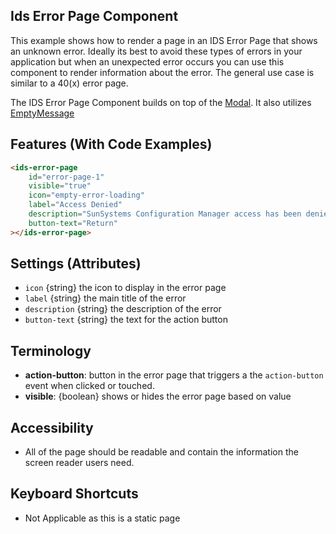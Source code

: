 ## Ids Error Page Component

This example shows how to render a page in an IDS Error Page that shows an unknown error. Ideally its best to avoid these types of errors in your application but when an unexpected error occurs you can use this component to render information about the error. The general use case is similar to a 40(x) error page.

The IDS Error Page Component builds on top of the [Modal]('../ids-modal/README.md'). It also utilizes [EmptyMessage]('../ids-empty-message/README.md')

## Features (With Code Examples)

```html
<ids-error-page
    id="error-page-1"
    visible="true"
    icon="empty-error-loading"
    label="Access Denied"
    description="SunSystems Configuration Manager access has been denied."
    button-text="Return"
></ids-error-page>
```

## Settings (Attributes)

- `icon` {string} the icon to display in the error page
- `label` {string} the main title of the error
- `description` {string} the description of the error
- `button-text` {string} the text for the action button
## Terminology

- **action-button**: button in the error page that triggers a the `action-button` event when clicked or touched.
- **visible**: {boolean} shows or hides the error page based on value

## Accessibility

- All of the page should be readable and contain the information the screen reader users need.

## Keyboard Shortcuts

- Not Applicable as this is a static page
